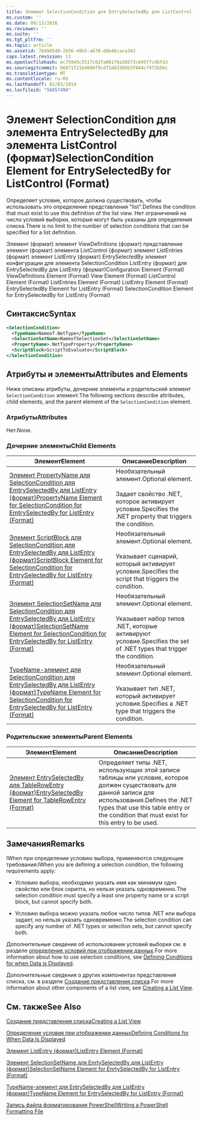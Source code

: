 ```yaml
---
title: Элемент SelectionCondition для EntrySelectedBy для ListControl (формат) | Документация Майкрософт
ms.custom: ''
ms.date: 09/13/2016
ms.reviewer: ''
ms.suite: ''
ms.tgt_pltfrm: ''
ms.topic: article
ms.assetid: 7649d5d0-2b56-49b5-a670-dde46caca343
caps.latest.revision: 11
ms.openlocfilehash: ec75945c5517c02fa001f0a38573c045ffcdbfd3
ms.sourcegitcommit: b6871f21bd666f9cd71dd336bb3f844cf472b56c
ms.translationtype: MT
ms.contentlocale: ru-RU
ms.lasthandoff: 02/03/2019
ms.locfileid: "56857490"
---
```

# <a name="selectioncondition-element-for-entryselectedby-for-listcontrol-format"></a><span data-ttu-id="65008-102">Элемент SelectionCondition для элемента EntrySelectedBy для элемента ListControl (формат)</span><span class="sxs-lookup"><span data-stu-id="65008-102">SelectionCondition Element for EntrySelectedBy for ListControl (Format)</span></span>

<span data-ttu-id="65008-103">Определяет условие, которое должна существовать, чтобы использовать это определение представления "list".</span><span class="sxs-lookup"><span data-stu-id="65008-103">Defines the condition that must exist to use this definition of the list view.</span></span> <span data-ttu-id="65008-104">Нет ограничений на число условий выборки, которые могут быть указаны для определения списка.</span><span class="sxs-lookup"><span data-stu-id="65008-104">There is no limit to the number of selection conditions that can be specified for a list definition.</span></span>

<span data-ttu-id="65008-105">Элемент (формат) элемент ViewDefinitions (формат) представление элемент (формат) элемента ListControl (формат) элемент ListEntries (формат) элемент ListEntry (формат) EntrySelectedBy элемент конфигурации для элемента SelectionCondition ListEntry (формат) для EntrySelectedBy для ListEntry (формат)</span><span class="sxs-lookup"><span data-stu-id="65008-105">Configuration Element (Format) ViewDefinitions Element (Format) View Element (Format) ListControl Element (Format) ListEntries Element (Format) ListEntry Element (Format) EntrySelectedBy Element for ListEntry (Format) SelectionCondition Element for EntrySelectedBy for ListEntry (Format)</span></span>

## <a name="syntax"></a><span data-ttu-id="65008-106">Синтаксис</span><span class="sxs-lookup"><span data-stu-id="65008-106">Syntax</span></span>

```xml
<SelectionCondition>
  <TypeName>Nameof.NetType</TypeName>
  <SelectionSetName>NameofSelectionSet</SelectionSetName>
  <PropertyName>.NetTypeProperty</PropertyName>
  <ScriptBlock>ScriptToEvaluate</ScriptBlock>
</SelectionCondition>
```

## <a name="attributes-and-elements"></a><span data-ttu-id="65008-107">Атрибуты и элементы</span><span class="sxs-lookup"><span data-stu-id="65008-107">Attributes and Elements</span></span>

<span data-ttu-id="65008-108">Ниже описаны атрибуты, дочерние элементы и родительский элемент `SelectionCondition` элемент.</span><span class="sxs-lookup"><span data-stu-id="65008-108">The following sections describe attributes, child elements, and the parent element of the `SelectionCondition` element.</span></span>

### <a name="attributes"></a><span data-ttu-id="65008-109">Атрибуты</span><span class="sxs-lookup"><span data-stu-id="65008-109">Attributes</span></span>

<span data-ttu-id="65008-110">Нет.</span><span class="sxs-lookup"><span data-stu-id="65008-110">None.</span></span>

### <a name="child-elements"></a><span data-ttu-id="65008-111">Дочерние элементы</span><span class="sxs-lookup"><span data-stu-id="65008-111">Child Elements</span></span>

|<span data-ttu-id="65008-112">Элемент</span><span class="sxs-lookup"><span data-stu-id="65008-112">Element</span></span>|<span data-ttu-id="65008-113">Описание</span><span class="sxs-lookup"><span data-stu-id="65008-113">Description</span></span>|
|-------------|-----------------|
|[<span data-ttu-id="65008-114">Элемент PropertyName для SelectionCondition для EmtrySelectedBy для ListEntry (формат)</span><span class="sxs-lookup"><span data-stu-id="65008-114">PropertyName Element for SelectionCondition for EmtrySelectedBy for ListEntry (Format)</span></span>](./propertyname-element-for-selectioncondition-for-entryselectedby-for-listcontrol-format.md)|<span data-ttu-id="65008-115">Необязательный элемент.</span><span class="sxs-lookup"><span data-stu-id="65008-115">Optional element.</span></span><br /><br /> <span data-ttu-id="65008-116">Задает свойство .NET, которое активирует условие.</span><span class="sxs-lookup"><span data-stu-id="65008-116">Specifies the .NET property that triggers the condition.</span></span>|
|[<span data-ttu-id="65008-117">Элемент ScriptBlock для SelectionCondition для EntrySelectedBy для ListEntry (формат)</span><span class="sxs-lookup"><span data-stu-id="65008-117">ScriptBlock Element for SelectionCondition for EntrySelectedBy for ListEntry (Format)</span></span>](./scriptblock-element-for-selectioncondition-for-entryselectedby-for-listcontrol-format.md)|<span data-ttu-id="65008-118">Необязательный элемент.</span><span class="sxs-lookup"><span data-stu-id="65008-118">Optional element.</span></span><br /><br /> <span data-ttu-id="65008-119">Указывает сценарий, который активирует условие.</span><span class="sxs-lookup"><span data-stu-id="65008-119">Specifies the script that triggers the condition.</span></span>|
|[<span data-ttu-id="65008-120">Элемент SelectionSetName для SelectionCondition для EntrySelectedBy для ListEntry (формат)</span><span class="sxs-lookup"><span data-stu-id="65008-120">SelectionSetName Element for SelectionCondition for EntrySelectedBy for ListEntry (Format)</span></span>](./selectionsetname-element-for-selectioncondition-for-entryselectedby-for-listentry-format.md)|<span data-ttu-id="65008-121">Необязательный элемент.</span><span class="sxs-lookup"><span data-stu-id="65008-121">Optional element.</span></span><br /><br /> <span data-ttu-id="65008-122">Указывает набор типов .NET, которые активируют условие.</span><span class="sxs-lookup"><span data-stu-id="65008-122">Specifies the set of .NET types that trigger the condition.</span></span>|
|[<span data-ttu-id="65008-123">TypeName-элемент для SelectionCondition для EntrySelectedBy для ListEntry (формат)</span><span class="sxs-lookup"><span data-stu-id="65008-123">TypeName Element for SelectionCondition for EntrySelectedBy for ListEntry (Format)</span></span>](./typename-element-for-selectioncondition-for-entryselectedby-for-listcontrol-format.md)|<span data-ttu-id="65008-124">Необязательный элемент.</span><span class="sxs-lookup"><span data-stu-id="65008-124">Optional element.</span></span><br /><br /> <span data-ttu-id="65008-125">Указывает тип .NET, который активирует условие.</span><span class="sxs-lookup"><span data-stu-id="65008-125">Specifies a .NET type that triggers the condition.</span></span>|

### <a name="parent-elements"></a><span data-ttu-id="65008-126">Родительские элементы</span><span class="sxs-lookup"><span data-stu-id="65008-126">Parent Elements</span></span>

|<span data-ttu-id="65008-127">Элемент</span><span class="sxs-lookup"><span data-stu-id="65008-127">Element</span></span>|<span data-ttu-id="65008-128">Описание</span><span class="sxs-lookup"><span data-stu-id="65008-128">Description</span></span>|
|-------------|-----------------|
|[<span data-ttu-id="65008-129">Элемент EntrySelectedBy для TableRowEntry (формат)</span><span class="sxs-lookup"><span data-stu-id="65008-129">EntrySelectedBy Element for TableRowEntry (Format)</span></span>](./entryselectedby-element-for-tablerowentry-for-tablecontrol-format.md)|<span data-ttu-id="65008-130">Определяет типы .NET, использующих этой записи таблицы или условие, которое должен существовать для данной записи для использования.</span><span class="sxs-lookup"><span data-stu-id="65008-130">Defines the .NET types that use this table entry or the condition that must exist for this entry to be used.</span></span>|

## <a name="remarks"></a><span data-ttu-id="65008-131">Замечания</span><span class="sxs-lookup"><span data-stu-id="65008-131">Remarks</span></span>

<span data-ttu-id="65008-132">lWhen при определении условию выбора, применяются следующие требования:</span><span class="sxs-lookup"><span data-stu-id="65008-132">lWhen you are defining a selection condition, the following requirements apply:</span></span>

- <span data-ttu-id="65008-133">Условию выбора, необходимо указать имя как минимум одно свойство или блок скрипта, но нельзя указать одновременно.</span><span class="sxs-lookup"><span data-stu-id="65008-133">The selection condition must specify a least one property name or a script block, but cannot specify both.</span></span>

- <span data-ttu-id="65008-134">Условию выбора можно указать любое число типов .NET или выбора задает, но нельзя указать одновременно.</span><span class="sxs-lookup"><span data-stu-id="65008-134">The selection condition can specify any number of .NET types or selection sets, but cannot specify both.</span></span>

<span data-ttu-id="65008-135">Дополнительные сведения об использовании условий выборки см. в разделе [определение условий при отображении данных](./defining-conditions-for-displaying-data.md).</span><span class="sxs-lookup"><span data-stu-id="65008-135">For more information about how to use selection conditions, see [Defining Conditions for when Data is Displayed](./defining-conditions-for-displaying-data.md).</span></span>

<span data-ttu-id="65008-136">Дополнительные сведения о других компонентах представления списка, см. в разделе [Создание представления списка](./creating-a-list-view.md).</span><span class="sxs-lookup"><span data-stu-id="65008-136">For more information about other components of a list view, see [Creating a List View](./creating-a-list-view.md).</span></span>

## <a name="see-also"></a><span data-ttu-id="65008-137">См. также</span><span class="sxs-lookup"><span data-stu-id="65008-137">See Also</span></span>

[<span data-ttu-id="65008-138">Создание представления списка</span><span class="sxs-lookup"><span data-stu-id="65008-138">Creating a List View</span></span>](./creating-a-list-view.md)

[<span data-ttu-id="65008-139">Определение условия при отображении данных</span><span class="sxs-lookup"><span data-stu-id="65008-139">Defining Conditions for When Data Is Displayed</span></span>](./defining-conditions-for-displaying-data.md)

[<span data-ttu-id="65008-140">Элемент ListEntry (формат)</span><span class="sxs-lookup"><span data-stu-id="65008-140">ListEntry Element (Format)</span></span>](./listentry-element-for-listcontrol-format.md)

[<span data-ttu-id="65008-141">Элемент SelectionSetName для EnrtySelectedBy для ListEntry (формат)</span><span class="sxs-lookup"><span data-stu-id="65008-141">SelectionSetName Element for EnrtySelectedBy for ListEntry (Format)</span></span>](./selectionsetname-element-for-entryselectedby-for-listcontrol-format.md)

[<span data-ttu-id="65008-142">TypeName-элемент для EntrySelectedBy для ListEntry (формат)</span><span class="sxs-lookup"><span data-stu-id="65008-142">TypeName Element for EntrySelectedBy for ListEntry (Format)</span></span>](http://msdn.microsoft.com/en-us/fcd4daa6-f3fd-43f7-a468-03c582d34533)

[<span data-ttu-id="65008-143">Запись файла форматирования PowerShell</span><span class="sxs-lookup"><span data-stu-id="65008-143">Writing a PowerShell Formatting File</span></span>](./writing-a-powershell-formatting-file.md)
